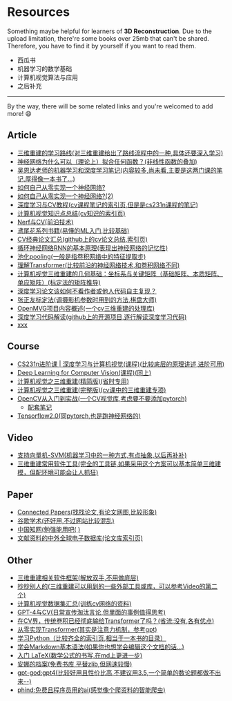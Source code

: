 # Resources
Something maybe helpful for learners of **3D Reconstruction**.
Due to the upload limitation, there're some books over 25mb that can't be shared.
Therefore, you have to find it by yourself if you want to read them.

* 西瓜书
* 机器学习的数学基础
* 计算机视觉算法与应用
* 之后补充

-----------------------------------
By the way, there will be some related links and you're welcomed to add more! :smile:

## Article
* [三维重建的学习路线(对三维重建给出了路线流程中的一种,具体还要深入学习)](https://www.zhihu.com/question/279217836/answer/2925386519)
* [神经网络为什么可以（理论上）拟合任何函数？(非线性函数的叠加)](https://www.zhihu.com/question/268384579/answer/2995111320)
* [吴恩达老师的机器学习和深度学习笔记(内容较多,尚未看,主要是这两门课的笔记,厚得像一本书了...)](https://zhuanlan.zhihu.com/p/136194148)
* [如何自己从零实现一个神经网络?](https://www.zhihu.com/question/314879954/answer/2655433794)
* [如何自己从零实现一个神经网络?(2)](https://www.zhihu.com/question/314879954/answer/638380202)
* [深度学习与CV教程(cv课程笔记的索引页,但是是cs231n课程的笔记)](https://www.showmeai.tech/article-detail/260)
* [计算机视觉知识点总结(cv知识的索引页)](https://zhuanlan.zhihu.com/p/58776542)
* [Nerf与CV(前沿技术)](https://zhuanlan.zhihu.com/p/559025481)
* [鸢尾花系列书籍(易懂的ML入门,比较基础)](https://github.com/Visualize-ML)
* [CV经典论文汇总(github上的cv论文总结,索引页)](https://github.com/yizt/cv-papers/blob/master/%E8%AE%A1%E7%AE%97%E6%9C%BA%E8%A7%86%E8%A7%89%E7%BB%8F%E5%85%B8%E8%AE%BA%E6%96%87%E5%9C%B0%E5%9D%80%E6%B1%87%E6%80%BB.md)
* [循环神经网络RNN的基本原理(表现出神经网络的记忆性)](https://www.zhihu.com/pin/1709873046767333376)
* [池化pooling(一般是指卷积网络中的特征提取步)](https://www.zhihu.com/pin/1710322600440348672)
* [理解Transformer(比较前沿的神经网络技术,和卷积网络不同)](https://www.zhihu.com/question/445556653/answer/3254012065)
* [计算机视觉三维重建的几何基础：坐标系与关键矩阵（基础矩阵、本质矩阵、单应矩阵）(标定法的矩阵推导)](https://zhuanlan.zhihu.com/p/159194599)
* [深度学习论文该如何不看作者或他人代码自主复现？](https://www.zhihu.com/question/618393440/answer/3195564408)
* [张正友标定法(调摄影机参数时用到的方法,棋盘大师)](https://zhuanlan.zhihu.com/p/94244568?ivk_sa=1024320u)
* [OpenMVG项目内容概述(一个cv三维重建的处理库)](https://zhuanlan.zhihu.com/p/480953569)
* [深度学习代码解读(github上的开源项目,逐行解读深度学习代码)](https://github.com/labmlai/annotated_deep_learning_paper_implementations)
* [xxx](https://github.com/labmlai/annotated_deep_learning_paper_implementations)

## Course
* [CS231n进阶课 | 深度学习与计算机视觉(课程)(比较底层的原理讲述,进阶可用)](https://www.bilibili.com/video/BV13P4y1t7gM/?t=11&spm_id_from=333.1350.jump_directly)
* [Deep Learning for Computer Vision(课程)(同上)](https://csdiy.wiki/%E6%B7%B1%E5%BA%A6%E5%AD%A6%E4%B9%A0/EECS498-007/)
* [计算机视觉之三维重建(精简版)(省时专用)](https://www.bilibili.com/video/BV15f4y1v7pa/)
* [计算机视觉之三维重建(完整版)(cv课中的三维重建专项)](https://www.bilibili.com/video/BV1mT4y1o7Q2/?spm_id_from=333.788&vd_source=04499900d9e2f5fed9feaea999ac6cf4)
* [OpenCV从入门到实战(一个CV视觉库,考虑要不要添加pytorch)](https://www.bilibili.com/video/BV1PV411774y/?spm_id_from=333.788.recommend_more_video.5&vd_source=04499900d9e2f5fed9feaea999ac6cf4)
  * [配套笔记](https://spite-triangle.github.io/artificial_intelligence/#/)
* [Tensorflow2.0(同pytorch,也是跑神经网络的)](https://www.bilibili.com/video/BV1B7411L7Qt/?spm_id_from=333.337.search-card.all.click&vd_source=04499900d9e2f5fed9feaea999ac6cf4)

## Video
* [支持向量机-SVM(机器学习中的一种方式,有点抽象,以后再补补)](https://www.bilibili.com/video/BV1Xb4y1N7r5/?spm_id_from=333.999.0.0&vd_source=04499900d9e2f5fed9feaea999ac6cf4)
* [三维重建常用软件工具(完全的工具链,如果采用这个方案可以基本简单三维建模，但配环境可能会让人抓狂)](https://www.bilibili.com/video/BV1F54y1T7m5/?spm_id_from=333.337.search-card.all.click&vd_source=04499900d9e2f5fed9feaea999ac6cf4)

## Paper
* [Connected Papers(找找论文,有论文网图,比较形象)](https://www.connectedpapers.com/)
* [谷歌学术(还好用,不过网站比较混乱)](https://scholar.google.com.hk/?hl=zh-CN)
* [中国知网(勉强能用吧( )](https://www.cnki.net/)
* [文献资料的中外全球电子数据库(论文库索引页)](https://www.cwauthors.com.cn/article/e-database)

## Other
* [三维重建相关软件框架(解放双手,不用做底层)](https://zhuanlan.zhihu.com/p/460559374)
* [抄抄别人的(三维重建可以用到的一些外部工具或库，可以参考Video的第二个)](https://www.zhihu.com/question/341350546/answer/1230711957)
* [计算机视觉数据集汇总(训练cv网络的资料)](https://zhuanlan.zhihu.com/p/99680662)
* [GPT-4与CV(日常宣传淘汰言论,但里面的事例值得思考)](https://zhuanlan.zhihu.com/p/616966879)
* [在CV界，传统卷积已经彻底输给Transformer了吗？(省流:没有,各有优点)](https://www.zhihu.com/question/531529633/answer/3284029493)
* [从零实现Transformer(其实是注意力机制，参考gpt)](https://zhuanlan.zhihu.com/p/648127076)
* [学习Python（比较齐全的索引页,相当于一本书的目录）](https://zhuanlan.zhihu.com/p/421726412)
* [学会Markdown基本语法(如果你也想学会编辑这个文档的话...)](https://zhuanlan.zhihu.com/p/270716843)
* [入门 LaTeX(数学公式的书写,在md上更进一步)](https://www.zhihu.com/question/62943097/answer/2507170664)
* [安娜的档案(免费书库,平替zlib,但网速较慢)](https://zh.annas-archive.org/)
* [gpt-god:gpt4(比较好用且性价比高,不建议用3.5,一个简单的数论题都做不出来--)](https://gptgod.site/)
* [phind:免费且程序员用的ai(感觉像个爬资料的智能爬虫)](www.phind.com)

